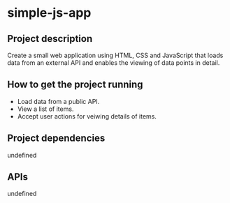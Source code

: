 # simple-js-app
## Project description
Create a small web application using HTML, CSS and JavaScript that loads data from an external API and enables the viewing of data points in detail.
## How to get the project running
* Load data from a public API.
* View a list of items.
* Accept user actions for veiwing details of items.
## Project dependencies
undefined
## APIs
undefined